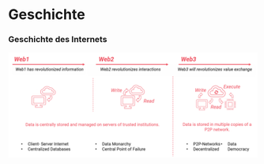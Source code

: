 # Geschichte

### Geschichte des Internets



![Geschichte des Internets. In Anlehnung an Voshmgir \(2019\)](../../.gitbook/assets/history-of-the-internet.png)

